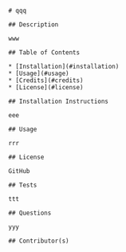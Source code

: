 
    # qqq

    ## Description

    www

    ## Table of Contents

    * [Installation](#installation)
    * [Usage](#usage)
    * [Credits](#credits)
    * [License](#license)

    ## Installation Instructions

    eee

    ## Usage

    rrr

    ## License

    GitHub

    ## Tests

    ttt

    ## Questions

    yyy

    ## Contributor(s)

    